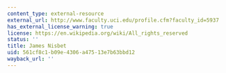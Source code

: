 ```yaml
---
content_type: external-resource
external_url: http://www.faculty.uci.edu/profile.cfm?faculty_id=5937
has_external_license_warning: true
license: https://en.wikipedia.org/wiki/All_rights_reserved
status: ''
title: James Nisbet
uid: 561cf8c1-b09e-4306-a475-13e7b63bbd12
wayback_url: ''
---
```

